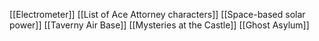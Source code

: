 [[Electrometer]]
[[List of Ace Attorney characters]]
[[Space-based solar power]]
[[Taverny Air Base]]
[[Mysteries at the Castle]]
[[Ghost Asylum]]
